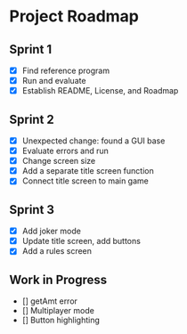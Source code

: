 # Project Roadmap

## Sprint 1
- [x] Find reference program
- [x] Run and evaluate
- [x] Establish README, License, and Roadmap

## Sprint 2
- [x] Unexpected change: found a GUI base
- [x] Evaluate errors and run
- [x] Change screen size 
- [x] Add a separate title screen function
- [x] Connect title screen to main game

## Sprint 3
- [x] Add joker mode
- [x] Update title screen, add buttons
- [x] Add a rules screen

## Work in Progress
- [] getAmt error
- [] Multiplayer mode
- [] Button highlighting